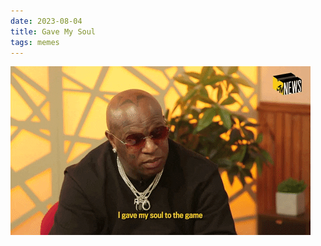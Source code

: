 ```yaml
---
date: 2023-08-04
title: Gave My Soul
tags: memes
---
```


![gavemysoul.png](https://raw.githubusercontent.com/muneer78/muneer78.github.io/master/images/gavemysoul.png)
